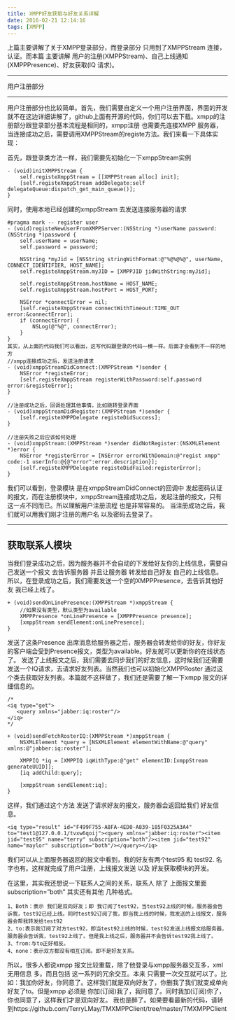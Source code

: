 ```yaml
---
title: XMPP好友获取与好友关系详解
date: 2016-02-21 12:14:16
tags: [XMPP]
---
```


上篇主要讲解了关于XMPP登录部分，而登录部分 只用到了XMPPStream 连接，认证。而本篇 主要讲解 用户的注册(XMPPStream)、自己上线通知(XMPPPresence)、好友获取(IQ 请求)。


<!-- more -->
---

用户注册部分

---

用户注册部分也比较简单。首先，我们需要自定义一个用户注册界面，界面的开发 就不在这边详细讲解了，github上面有开源的代码，你们可以去下载。xmpp的注册部分跟登录部分基本流程是相同的，xmpp注册 也需要先连接XMPP 服务器，当连接成功之后，需要调用XMPPStream的registe方法。我们来看一下具体实现：

首先，跟登录类方法一样，我们需要先初始化一下xmppStream实例

	- (void)initXMPPStream {
	    self.registeXmppStream = [[XMPPStream alloc] init];
	    [self.registeXmppStream addDelegate:self delegateQueue:dispatch_get_main_queue()];
	}

同时，使用本地已经创建的xmppStream 去发送连接服务器的请求

	#pragma mark -- register user
	- (void)registeNewUserFromXMPPServer:(NSString *)userName password:(NSString *)password {
	    self.userName = userName;
	    self.password = password;

	    NSString *myJid = [NSString stringWithFormat:@"%@%@%@", userName, CONNECT_IDENTIFIER, HOST_NAME];
	    self.registeXmppStream.myJID = [XMPPJID jidWithString:myJid];

	    self.registeXmppStream.hostName = HOST_NAME;
	    self.registeXmppStream.hostPort = HOST_PORT;

	    NSError *connectError = nil;
	    [self.registeXmppStream connectWithTimeout:TIME_OUT error:&connectError];
	    if (connectError) {
	        NSLog(@"%@", connectError);
	    }
	}
	其实，从上面的代码我们可以看出，这写代码跟登录的代码一模一样。后面才会看到不一样的地方
	//xmpp连接成功之后，发送注册请求
	- (void)xmppStreamDidConnect:(XMPPStream *)sender {
	    NSError *registeError;
	    [self.registeXmppStream registerWithPassword:self.password error:&registeError];
	}

	//注册成功之后，回调处理其他事情，比如跳转登录界面
	- (void)xmppStreamDidRegister:(XMPPStream *)sender {
	    [self.registeXMPPDelegate registeDidSuccess];
	}

	//注册失败之后应该如何处理
	- (void)xmppStream:(XMPPStream *)sender didNotRegister:(NSXMLElement *)error {
	    NSError *registerError = [NSError errorWithDomain:@"regist xmpp" code:-1 userInfo:@{@"error":error.description}];
	    [self.registeXMPPDelegate registeDidFailed:registerError];
	}

我们可以看到，登录模块 是在xmppStreamDidConnect的回调中 发起密码认证的报文，而在注册模块中，xmppStream连接成功之后，发起注册的报文，只有这一点不同而已。所以理解用户注册流程 也是非常容易的。
当注册成功之后，我们就可以用我们刚才注册的用户名 以及密码去登录了。

---
获取联系人模块
---

当我们登录成功之后，因为服务器并不会自动的下发给好友你的上线信息，需要自己发送一个报文 去告诉服务器 并且让服务器 转发给自己好友 自己的上线信息。所以，在登录成功之后，我们需要发送一个空的XMPPPresence，去告诉其他好友 我已经上线了。

	+ (void)sendOnLinePresence:(XMPPStream *)xmppStream {
	    //如果没有类型，默认类型为available
	    XMPPPresence *onLinePresence = [XMPPPresence presence];
	    [xmppStream sendElement:onLinePresence];
	}

发送了这条Presence 出席消息给服务器之后，服务器会转发给你的好友，你好友的客户端会受到Presence报文，类型为available。好友就可以更新你的在线状态了。
发送了上线报文之后，我们需要去同步我们的好友信息，这时候我们还需要发送一个IQ请求，去请求好友列表。当然我们也可以初始化XMPPRoster 通过这个类去获取好友列表。本篇就不这样做了，我们还是需要了解一下xmpp 报文的详细信息的。

	/* 
	<iq type="get">
	   <query xmlns="jabber:iq:roster"/>
	</iq>
	*/

	+ (void)sendFetchRosterIQ:(XMPPStream *)xmppStream {
	    NSXMLElement *query = [NSXMLElement elementWithName:@"query" xmlns:@"jabber:iq:roster"];

	    XMPPIQ *iq = [XMPPIQ iqWithType:@"get" elementID:[xmppStream generateUUID]];
	    [iq addChild:query];

	    [xmppStream sendElement:iq];
	}

这样，我们通过这个方法 发送了请求好友的报文，服务器会返回给我们 好友信息。

	<iq type="result" id="F499F755-A8FA-4ED0-A839-185F0325A3A4" to="test1@127.0.0.1/tvxw6qoij"><query xmlns="jabber:iq:roster"><item jid="test95" name="terry" subscription="both"/><item jid="test92" name="maylor" subscription="both"/></query></iq>

我们可以从上面服务器返回的报文中看到，我的好友有两个test95 和 test92. 名字也有。这样就完成了用户注册，上线报文发送 以及 好友获取模块的开发。

在这里，其实我还想说一下联系人之间的关系，联系人 除了 上面报文里面 subscription=”both” 其实还有其他 几种格式。

	1、Both：表示 我们是双向好友；即 我订阅了test92，当test92上线的时候，服务器会告诉我，test92已经上线。同时test92订阅了我，即当我上线的时候，我发送的上线报文，服务器会帮我转发给test92
	2、to:表示我订阅了对方test92，即当test92上线的时候，test92发送上线报文给服务器，服务器会告诉我，test92上线了。但是我上线之后，服务器并不会告诉test92我上线了。
	3、from:与to正好相反。
	4、none：表示双方都没有相互订阅。即不是好友关系。

所以，很多人都说xmpp 报文比较重载，除了他登录与xmpp服务器交互多，xml 无用信息 多。而且包括 这一系列的冗余交互。本来 只需要一次交互就可以了。比如：我加你好友，你同意了。这样我们就是双向好友了，你删我了我们就变成单向好友了to。但是xmpp 必须是 你加(订阅)我了，我同意了。同时我加(订阅)你了，你也同意了，这样我们才是双向好友。
我也是醉了。如果要看最新的代码，请转到https://github.com/TerryLMay/TMXMPPClient/tree/master/TMXMPPClient
